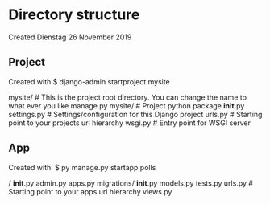 # Directory structure
Created Dienstag 26 November 2019

Project
-------
Created with
$ django-admin startproject mysite

mysite/	# This is the project root directory. You can change the name to what ever you like
manage.py
mysite/	# Project python package
__init__.py
settings.py	# Settings/configuration for this Django project
urls.py	# Starting point to your projects url hierarchy
wsgi.py	# Entry point for WSGI server

App
---
Created with:
$ py manage.py startapp polls

<App name>/
__init__.py
admin.py
apps.py
migrations/
__init__.py
models.py
tests.py
urls.py	# Starting point to your apps url hierarchy
views.py


